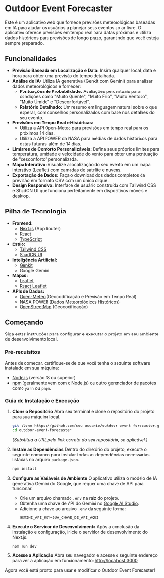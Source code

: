 # Outdoor Event Forecaster

Este é um aplicativo web que fornece previsões meteorológicas baseadas em IA para ajudar os usuários a planejar seus eventos ao ar livre. O aplicativo oferece previsões em tempo real para datas próximas e utiliza dados históricos para previsões de longo prazo, garantindo que você esteja sempre preparado.

## Funcionalidades

-   **Previsão Baseada em Localização e Data:** Insira qualquer local, data e hora para obter uma previsão do tempo detalhada.
-   **Análise de IA:** Utiliza IA generativa (Genkit com Gemini) para analisar dados meteorológicos e fornecer:
    -   **Pontuações de Probabilidade:** Avaliações percentuais para condições como "Muito Quente", "Muito Frio", "Muito Ventoso", "Muito Úmido" e "Desconfortável".
    -   **Relatório Detalhado:** Um resumo em linguagem natural sobre o que esperar, com conselhos personalizados com base nos detalhes do seu evento.
-   **Previsões em Tempo Real e Históricas:**
    -   Utiliza a API Open-Meteo para previsões em tempo real para os próximos 14 dias.
    -   Utiliza a API POWER da NASA para médias de dados históricos para datas futuras, além de 14 dias.
-   **Limiares de Conforto Personalizáveis:** Defina seus próprios limites para temperatura, umidade e velocidade do vento para obter uma pontuação de "desconforto" personalizada.
-   **Mapa Interativo:** Visualize a localização do seu evento em um mapa interativo (Leaflet) com camadas de satélite e nuvens.
-   **Exportação de Dados:** Faça o download dos dados completos da previsão em formato CSV com um único clique.
-   **Design Responsivo:** Interface de usuário construída com Tailwind CSS e ShadCN UI que funciona perfeitamente em dispositivos móveis e desktop.

## Pilha de Tecnologia

-   **Frontend:**
    -   [Next.js](https://nextjs.org/) (App Router)
    -   [React](https://reactjs.org/)
    -   [TypeScript](https://www.typescriptlang.org/)
-   **Estilo:**
    -   [Tailwind CSS](https://tailwindcss.com/)
    -   [ShadCN UI](https://ui.shadcn.com/)
-   **Inteligência Artificial:**
    -   [Genkit](https://firebase.google.com/docs/genkit)
    -   Google Gemini
-   **Mapas:**
    -   [Leaflet](https://leafletjs.com/)
    -   [React Leaflet](https://react-leaflet.js.org/)
-   **APIs de Dados:**
    -   [Open-Meteo](https://open-meteo.com/) (Geocodificação e Previsão em Tempo Real)
    -   [NASA POWER](https://power.larc.nasa.gov/) (Dados Meteorológicos Históricos)
    -   [OpenStreetMap](https://nominatim.openstreetmap.org/) (Geocodificação)

## Começando

Siga estas instruções para configurar e executar o projeto em seu ambiente de desenvolvimento local.

### Pré-requisitos

Antes de começar, certifique-se de que você tenha o seguinte software instalado em sua máquina:
-   [Node.js](https://nodejs.org/) (versão 18 ou superior)
-   [npm](https://www.npmjs.com/) (geralmente vem com o Node.js) ou outro gerenciador de pacotes como `yarn` ou `pnpm`.

### Guia de Instalação e Execução

1.  **Clone o Repositório**
    Abra seu terminal e clone o repositório do projeto para sua máquina local.
    ```bash
    git clone https://github.com/seu-usuario/outdoor-event-forecaster.git
    cd outdoor-event-forecaster
    ```
    *(Substitua a URL pelo link correto do seu repositório, se aplicável.)*

2.  **Instale as Dependências**
    Dentro do diretório do projeto, execute o seguinte comando para instalar todas as dependências necessárias listadas no arquivo `package.json`.
    ```bash
    npm install
    ```

3.  **Configure as Variáveis de Ambiente**
    O aplicativo utiliza o modelo de IA generativa Gemini do Google, que requer uma chave de API para funcionar.

    -   Crie um arquivo chamado `.env` na raiz do projeto.
    -   Obtenha uma chave de API do Gemini no [Google AI Studio](https://aistudio.google.com/app/apikey).
    -   Adicione a chave ao arquivo `.env` da seguinte forma:
        ```
        GEMINI_API_KEY=SUA_CHAVE_DE_API_AQUI
        ```

4.  **Execute o Servidor de Desenvolvimento**
    Após a conclusão da instalação e configuração, inicie o servidor de desenvolvimento do Next.js.
    ```bash
    npm run dev
    ```

5.  **Acesse a Aplicação**
    Abra seu navegador e acesse o seguinte endereço para ver a aplicação em funcionamento:
    [http://localhost:3000](http://localhost:3000)

Agora você está pronto para usar e modificar o Outdoor Event Forecaster!
